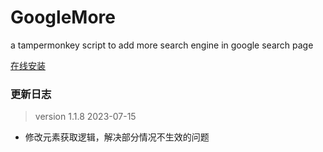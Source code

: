 # GoogleMore
a tampermonkey script to add more search engine in google search page

[在线安装](https://greasyfork.org/zh-CN/scripts/469906-googlemore)





### 更新日志

> version 1.1.8 2023-07-15

- 修改元素获取逻辑，解决部分情况不生效的问题
